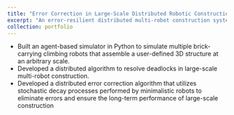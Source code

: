 ```yaml
---
title: "Error Correction in Large-Scale Distributed Robotic Construction"
excerpt: "An error-resilient distributed multi-robot construction system capable of leveraging simple agents for correcting emerging errors<br/><img src='/files/crc/10x10_2d.gif'><br/><img src='/files/crc/10x10_3d.gif'>"
collection: portfolio
---
```


- Built an agent-based simulator in Python to simulate multiple brick-carrying climbing robots that assemble a user-defined 3D structure at an arbitrary scale.
- Developed a distributed algorithm to resolve deadlocks in large-scale multi-robot construction. 
- Developed a distributed error correction algorithm that utilizes stochastic decay processes performed by minimalistic robots to eliminate errors and ensure the long-term performance of large-scale construction
